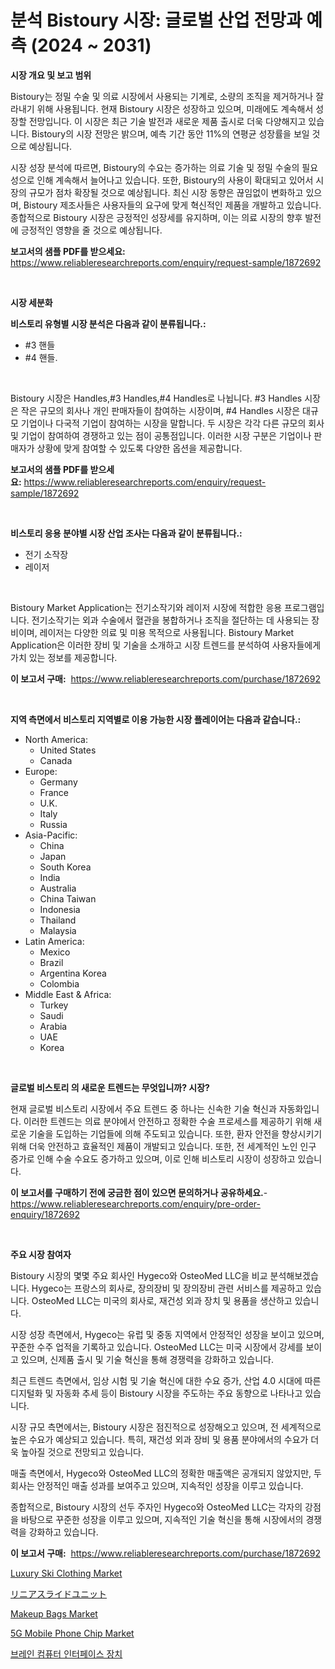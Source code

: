 <p><h1>분석 Bistoury 시장: 글로벌 산업 전망과 예측 (2024 ~ 2031)</h1></p><p><strong>시장 개요 및 보고 범위</strong></p>
<p><p>Bistoury는 정밀 수술 및 의료 시장에서 사용되는 기계로, 소량의 조직을 제거하거나 잘라내기 위해 사용됩니다. 현재 Bistoury 시장은 성장하고 있으며, 미래에도 계속해서 성장할 전망입니다. 이 시장은 최근 기술 발전과 새로운 제품 출시로 더욱 다양해지고 있습니다. Bistoury의 시장 전망은 밝으며, 예측 기간 동안 11%의 연평균 성장률을 보일 것으로 예상됩니다.</p><p>시장 성장 분석에 따르면, Bistoury의 수요는 증가하는 의료 기술 및 정밀 수술의 필요성으로 인해 계속해서 늘어나고 있습니다. 또한, Bistoury의 사용이 확대되고 있어서 시장의 규모가 점차 확장될 것으로 예상됩니다. 최신 시장 동향은 끊임없이 변화하고 있으며, Bistoury 제조사들은 사용자들의 요구에 맞게 혁신적인 제품을 개발하고 있습니다. 종합적으로 Bistoury 시장은 긍정적인 성장세를 유지하며, 이는 의료 시장의 향후 발전에 긍정적인 영향을 줄 것으로 예상됩니다.</p></p>
<p><strong>보고서의 샘플 PDF를 받으세요:</strong> <a href="https://www.reliableresearchreports.com/enquiry/request-sample/1872692">https://www.reliableresearchreports.com/enquiry/request-sample/1872692</a></p>
<p>&nbsp;</p>
<p><strong>시장 세분화</strong></p>
<p><strong>비스토리 유형별 시장 분석은 다음과 같이 분류됩니다.:</strong></p>
<p><ul><li>#3 핸들</li><li>#4 핸들.</li></ul></p>
<p>&nbsp;</p>
<p><p>Bistoury 시장은 Handles,#3 Handles,#4 Handles로 나뉩니다. #3 Handles 시장은 작은 규모의 회사나 개인 판매자들이 참여하는 시장이며, #4 Handles 시장은 대규모 기업이나 다국적 기업이 참여하는 시장을 말합니다. 두 시장은 각각 다른 규모의 회사 및 기업이 참여하여 경쟁하고 있는 점이 공통점입니다. 이러한 시장 구분은 기업이나 판매자가 상황에 맞게 참여할 수 있도록 다양한 옵션을 제공합니다.</p></p>
<p><strong>보고서의 샘플 PDF를 받으세요:</strong>&nbsp;<a href="https://www.reliableresearchreports.com/enquiry/request-sample/1872692">https://www.reliableresearchreports.com/enquiry/request-sample/1872692</a></p>
<p>&nbsp;</p>
<p><strong> 비스토리 응용 분야별 시장 산업 조사는 다음과 같이 분류됩니다.:</strong></p>
<p><ul><li>전기 소작장</li><li>레이저</li></ul></p>
<p>&nbsp;</p>
<p><p>Bistoury Market Application는 전기소작기와 레이저 시장에 적합한 응용 프로그램입니다. 전기소작기는 외과 수술에서 혈관을 봉합하거나 조직을 절단하는 데 사용되는 장비이며, 레이저는 다양한 의료 및 미용 목적으로 사용됩니다. Bistoury Market Application은 이러한 장비 및 기술을 소개하고 시장 트렌드를 분석하여 사용자들에게 가치 있는 정보를 제공합니다.</p></p>
<p><strong>이 보고서 구매:</strong>&nbsp; <a href="https://www.reliableresearchreports.com/purchase/1872692">https://www.reliableresearchreports.com/purchase/1872692</a></p>
<p>&nbsp;</p>
<p><strong>지역 측면에서 비스토리 지역별로 이용 가능한 시장 플레이어는 다음과 같습니다.:</strong></p>
<p><ul>
    <li>
        North America:
        <ul>
            <li>United States</li>
            <li>Canada</li>
        </ul>
    </li>
    <li>
        Europe:
        <ul>
            <li>Germany</li>
            <li>France</li>
            <li>U.K.</li>
            <li>Italy</li>
            <li>Russia</li>
        </ul>
    </li>
    <li>
        Asia-Pacific:
        <ul>
            <li>China</li>
            <li>Japan</li>
            <li>South Korea</li>
            <li>India</li>
            <li>Australia</li>
            <li>China Taiwan</li>
            <li>Indonesia</li>
            <li>Thailand</li>
            <li>Malaysia</li>
        </ul>
    </li>
    <li>
        Latin America:
        <ul>
            <li>Mexico</li>
            <li>Brazil</li>
            <li>Argentina Korea</li>
            <li>Colombia</li>
        </ul>
    </li>
    <li>
        Middle East & Africa:
        <ul>
            <li>Turkey</li>
            <li>Saudi</li>
            <li>Arabia</li>
            <li>UAE</li>
            <li>Korea</li>
        </ul>
    </li>
    </ul></p>
<p>&nbsp;</p>
<p><strong>글로벌 비스토리 의 새로운 트렌드는 무엇입니까? 시장?</strong></p>
<p><p>현재 글로벌 비스토리 시장에서 주요 트렌드 중 하나는 신속한 기술 혁신과 자동화입니다. 이러한 트렌드는 의료 분야에서 안전하고 정확한 수술 프로세스를 제공하기 위해 새로운 기술을 도입하는 기업들에 의해 주도되고 있습니다. 또한, 환자 안전을 향상시키기 위해 더욱 안전하고 효율적인 제품이 개발되고 있습니다. 또한, 전 세계적인 노인 인구 증가로 인해 수술 수요도 증가하고 있으며, 이로 인해 비스토리 시장이 성장하고 있습니다.</p></p>
<p><strong>이 보고서를 구매하기 전에 궁금한 점이 있으면 문의하거나 공유하세요.</strong>- <a href="https://www.reliableresearchreports.com/enquiry/pre-order-enquiry/1872692">https://www.reliableresearchreports.com/enquiry/pre-order-enquiry/1872692</a></p>
<p>&nbsp;</p>
<p><strong>주요 시장 참여자</strong></p>
<p><p>Bistoury 시장의 몇몇 주요 회사인 Hygeco와 OsteoMed LLC을 비교 분석해보겠습니다. Hygeco는 프랑스의 회사로, 장의장비 및 장의장비 관련 서비스를 제공하고 있습니다. OsteoMed LLC는 미국의 회사로, 재건성 외과 장치 및 용품을 생산하고 있습니다. </p><p>시장 성장 측면에서, Hygeco는 유럽 및 중동 지역에서 안정적인 성장을 보이고 있으며, 꾸준한 수주 업적을 기록하고 있습니다. OsteoMed LLC는 미국 시장에서 강세를 보이고 있으며, 신제품 출시 및 기술 혁신을 통해 경쟁력을 강화하고 있습니다.</p><p>최근 트렌드 측면에서, 임상 시험 및 기술 혁신에 대한 수요 증가, 산업 4.0 시대에 따른 디지털화 및 자동화 추세 등이 Bistoury 시장을 주도하는 주요 동향으로 나타나고 있습니다.</p><p>시장 규모 측면에서는, Bistoury 시장은 점진적으로 성장해오고 있으며, 전 세계적으로 높은 수요가 예상되고 있습니다. 특히, 재건성 외과 장비 및 용품 분야에서의 수요가 더욱 높아질 것으로 전망되고 있습니다.</p><p>매출 측면에서, Hygeco와 OsteoMed LLC의 정확한 매출액은 공개되지 않았지만, 두 회사는 안정적인 매출 성과를 보여주고 있으며, 지속적인 성장을 이루고 있습니다.</p><p>종합적으로, Bistoury 시장의 선두 주자인 Hygeco와 OsteoMed LLC는 각자의 강점을 바탕으로 꾸준한 성장을 이루고 있으며, 지속적인 기술 혁신을 통해 시장에서의 경쟁력을 강화하고 있습니다.</p></p>
<p><strong>이 보고서 구매:</strong>&nbsp;&nbsp;<a href="https://www.reliableresearchreports.com/purchase/1872692">https://www.reliableresearchreports.com/purchase/1872692</a></p>
<p><p><a href="https://github.com/RoccoManning/Market-Research-Report-List-4/blob/main/luxury-ski-clothing-market.md">Luxury Ski Clothing Market</a></p><p><a href="https://github.com/oqxogxyvqe90775/Market-Research-Report-List-1/blob/main/28995872726.md">リニアスライドユニット</a></p><p><a href="https://github.com/gulaimolin/Market-Research-Report-List-3/blob/main/makeup-bags-market.md">Makeup Bags Market</a></p><p><a href="https://issuu.com/reportprime-2/docs/5g-mobile-phone-chip-market-size-2030.pptx">5G Mobile Phone Chip Market</a></p><p><a href="https://github.com/vs019sa3m8x/Market-Research-Report-List-1/blob/main/62228382357.md">브레인 컴퓨터 인터페이스 장치</a></p></p>
